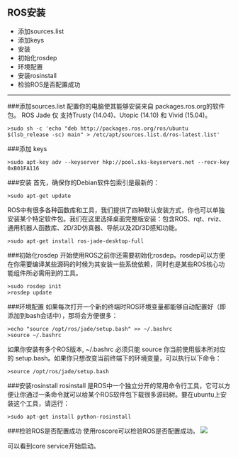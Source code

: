 ## ROS安装
* 添加sources.list
* 添加keys
* 安装
* 初始化rosdep
* 环境配置
* 安装rosinstall
* 检验ROS是否配置成功
***
###添加sources.list
配置你的电脑使其能够安装来自 packages.ros.org的软件包。 ROS Jade 仅 支持Trusty (14.04)、Utopic (14.10) 和 Vivid (15.04)。
	
	>sudo sh -c 'echo "deb http://packages.ros.org/ros/ubuntu $(lsb_release -sc) main" > /etc/apt/sources.list.d/ros-latest.list'
###添加 keys

	>sudo apt-key adv --keyserver hkp://pool.sks-keyservers.net --recv-key 0xB01FA116
###安装
首先，确保你的Debian软件包索引是最新的：

	>sudo apt-get update
ROS中有很多各种函数库和工具，我们提供了四种默认安装方式，你也可以单独安装某个特定软件包。我们在这里选择桌面完整版安装：包含ROS、rqt、rviz、通用机器人函数库、2D/3D仿真器、导航以及2D/3D感知功能。
	
	>sudo apt-get install ros-jade-desktop-full
###初始化rosdep
开始使用ROS之前你还需要初始化rosdep。rosdep可以方便在你需要编译某些源码的时候为其安装一些系统依赖，同时也是某些ROS核心功能组件所必需用到的工具。
	
	>sudo rosdep init
	>rosdep update
###环境配置
如果每次打开一个新的终端时ROS环境变量都能够自动配置好（即添加到bash会话中），那将会方便很多：
	
	>echo "source /opt/ros/jade/setup.bash" >> ~/.bashrc 
	>source ~/.bashrc
	
如果你安装有多个ROS版本, ~/.bashrc 必须只能 source 你当前使用版本所对应的 setup.bash。如果你只想改变当前终端下的环境变量，可以执行以下命令：

	>source /opt/ros/jade/setup.bash
###安装rosinstall
rosinstall 是ROS中一个独立分开的常用命令行工具，它可以方便让你通过一条命令就可以给某个ROS软件包下载很多源码树。要在ubuntu上安装这个工具，请运行：

	>sudo apt-get install python-rosinstall
###检验ROS是否配置成功
使用roscore可以检验ROS是否配置成功。
![](http://yotuku.cn/link?url=EyDLIhAef&tk_plan=free&tk_storage=tietuku&tk_vuid=6cc2b7d8-3db3-4f7b-8e86-82b31cb96a85&tk_time=2016111121)

可以看到core service开始启动。
